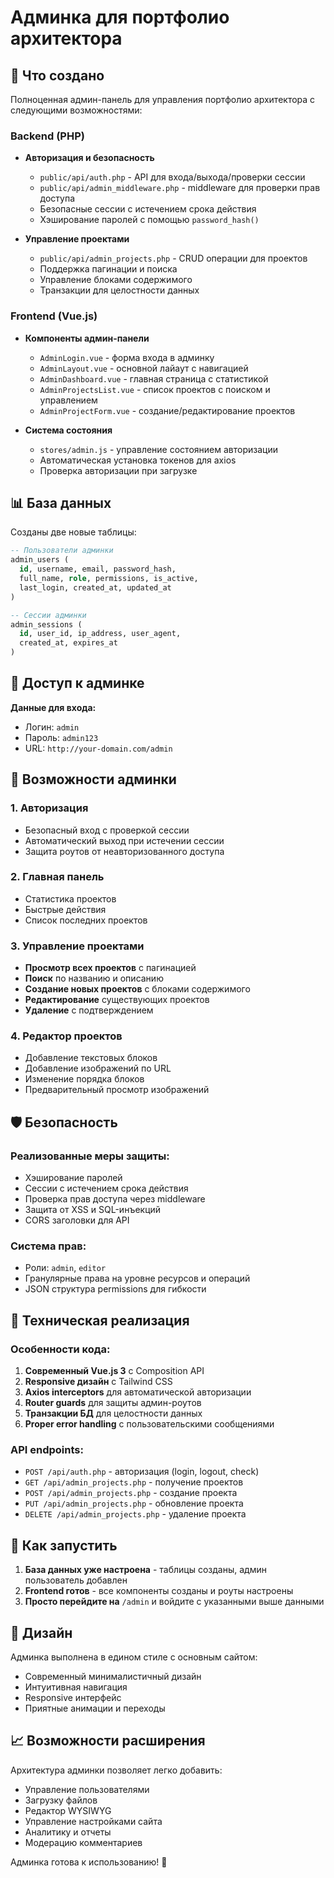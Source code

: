 # Админка для портфолио архитектора

## 🚀 Что создано

Полноценная админ-панель для управления портфолио архитектора с следующими возможностями:

### Backend (PHP)
- **Авторизация и безопасность**
  - `public/api/auth.php` - API для входа/выхода/проверки сессии
  - `public/api/admin_middleware.php` - middleware для проверки прав доступа
  - Безопасные сессии с истечением срока действия
  - Хэширование паролей с помощью `password_hash()`

- **Управление проектами**
  - `public/api/admin_projects.php` - CRUD операции для проектов
  - Поддержка пагинации и поиска
  - Управление блоками содержимого
  - Транзакции для целостности данных

### Frontend (Vue.js)
- **Компоненты админ-панели**
  - `AdminLogin.vue` - форма входа в админку
  - `AdminLayout.vue` - основной лайаут с навигацией
  - `AdminDashboard.vue` - главная страница с статистикой
  - `AdminProjectsList.vue` - список проектов с поиском и управлением
  - `AdminProjectForm.vue` - создание/редактирование проектов

- **Система состояния**
  - `stores/admin.js` - управление состоянием авторизации
  - Автоматическая установка токенов для axios
  - Проверка авторизации при загрузке

## 📊 База данных

Созданы две новые таблицы:

```sql
-- Пользователи админки
admin_users (
  id, username, email, password_hash, 
  full_name, role, permissions, is_active, 
  last_login, created_at, updated_at
)

-- Сессии админки
admin_sessions (
  id, user_id, ip_address, user_agent,
  created_at, expires_at
)
```

## 🔐 Доступ к админке

**Данные для входа:**
- Логин: `admin`
- Пароль: `admin123`
- URL: `http://your-domain.com/admin`

## 🎯 Возможности админки

### 1. Авторизация
- Безопасный вход с проверкой сессии
- Автоматический выход при истечении сессии
- Защита роутов от неавторизованного доступа

### 2. Главная панель
- Статистика проектов
- Быстрые действия
- Список последних проектов

### 3. Управление проектами
- **Просмотр всех проектов** с пагинацией
- **Поиск** по названию и описанию
- **Создание новых проектов** с блоками содержимого
- **Редактирование** существующих проектов
- **Удаление** с подтверждением

### 4. Редактор проектов
- Добавление текстовых блоков
- Добавление изображений по URL
- Изменение порядка блоков
- Предварительный просмотр изображений

## 🛡️ Безопасность

### Реализованные меры защиты:
- Хэширование паролей
- Сессии с истечением срока действия
- Проверка прав доступа через middleware
- Защита от XSS и SQL-инъекций
- CORS заголовки для API

### Система прав:
- Роли: `admin`, `editor`
- Гранулярные права на уровне ресурсов и операций
- JSON структура permissions для гибкости

## 🔧 Техническая реализация

### Особенности кода:
1. **Современный Vue.js 3** с Composition API
2. **Responsive дизайн** с Tailwind CSS
3. **Axios interceptors** для автоматической авторизации
4. **Router guards** для защиты админ-роутов
5. **Транзакции БД** для целостности данных
6. **Proper error handling** с пользовательскими сообщениями

### API endpoints:
- `POST /api/auth.php` - авторизация (login, logout, check)
- `GET /api/admin_projects.php` - получение проектов
- `POST /api/admin_projects.php` - создание проекта
- `PUT /api/admin_projects.php` - обновление проекта
- `DELETE /api/admin_projects.php` - удаление проекта

## 🚦 Как запустить

1. **База данных уже настроена** - таблицы созданы, админ пользователь добавлен
2. **Frontend готов** - все компоненты созданы и роуты настроены
3. **Просто перейдите на** `/admin` и войдите с указанными выше данными

## 🎨 Дизайн

Админка выполнена в едином стиле с основным сайтом:
- Современный минималистичный дизайн
- Интуитивная навигация
- Responsive интерфейс
- Приятные анимации и переходы

## 📈 Возможности расширения

Архитектура админки позволяет легко добавить:
- Управление пользователями
- Загрузку файлов
- Редактор WYSIWYG
- Управление настройками сайта
- Аналитику и отчеты
- Модерацию комментариев

Админка готова к использованию! 🎉
